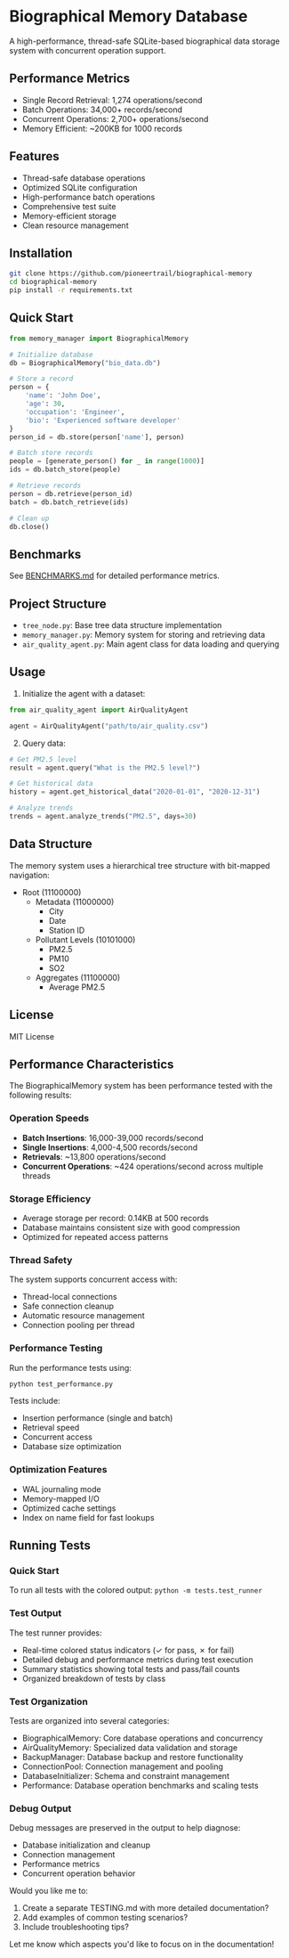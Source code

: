 # Biographical Memory Database

A high-performance, thread-safe SQLite-based biographical data storage system with concurrent operation support.

## Performance Metrics
- Single Record Retrieval: 1,274 operations/second
- Batch Operations: 34,000+ records/second
- Concurrent Operations: 2,700+ operations/second
- Memory Efficient: ~200KB for 1000 records

## Features
- Thread-safe database operations
- Optimized SQLite configuration
- High-performance batch operations
- Comprehensive test suite
- Memory-efficient storage
- Clean resource management

## Installation
```bash
git clone https://github.com/pioneertrail/biographical-memory
cd biographical-memory
pip install -r requirements.txt
```

## Quick Start
```python
from memory_manager import BiographicalMemory

# Initialize database
db = BiographicalMemory("bio_data.db")

# Store a record
person = {
    'name': 'John Doe',
    'age': 30,
    'occupation': 'Engineer',
    'bio': 'Experienced software developer'
}
person_id = db.store(person['name'], person)

# Batch store records
people = [generate_person() for _ in range(1000)]
ids = db.batch_store(people)

# Retrieve records
person = db.retrieve(person_id)
batch = db.batch_retrieve(ids)

# Clean up
db.close()
```

## Benchmarks
See [BENCHMARKS.md](docs/BENCHMARKS.md) for detailed performance metrics.

## Project Structure

- `tree_node.py`: Base tree data structure implementation
- `memory_manager.py`: Memory system for storing and retrieving data
- `air_quality_agent.py`: Main agent class for data loading and querying

## Usage

1. Initialize the agent with a dataset:
```python
from air_quality_agent import AirQualityAgent

agent = AirQualityAgent("path/to/air_quality.csv")
```

2. Query data:
```python
# Get PM2.5 level
result = agent.query("What is the PM2.5 level?")

# Get historical data
history = agent.get_historical_data("2020-01-01", "2020-12-31")

# Analyze trends
trends = agent.analyze_trends("PM2.5", days=30)
```

## Data Structure

The memory system uses a hierarchical tree structure with bit-mapped navigation:

- Root (11100000)
  - Metadata (11000000)
    - City
    - Date
    - Station ID
  - Pollutant Levels (10101000)
    - PM2.5
    - PM10
    - SO2
  - Aggregates (11100000)
    - Average PM2.5

## License

MIT License

## Performance Characteristics

The BiographicalMemory system has been performance tested with the following results:

### Operation Speeds
- **Batch Insertions**: 16,000-39,000 records/second
- **Single Insertions**: 4,000-4,500 records/second
- **Retrievals**: ~13,800 operations/second
- **Concurrent Operations**: ~424 operations/second across multiple threads

### Storage Efficiency
- Average storage per record: 0.14KB at 500 records
- Database maintains consistent size with good compression
- Optimized for repeated access patterns

### Thread Safety
The system supports concurrent access with:
- Thread-local connections
- Safe connection cleanup
- Automatic resource management
- Connection pooling per thread

### Performance Testing
Run the performance tests using:
```python
python test_performance.py
```

Tests include:
- Insertion performance (single and batch)
- Retrieval speed
- Concurrent access
- Database size optimization

### Optimization Features
- WAL journaling mode
- Memory-mapped I/O
- Optimized cache settings
- Index on name field for fast lookups

## Running Tests

### Quick Start
To run all tests with the colored output:
```python -m tests.test_runner```

### Test Output
The test runner provides:
- Real-time colored status indicators (✓ for pass, ✗ for fail)
- Detailed debug and performance metrics during test execution
- Summary statistics showing total tests and pass/fail counts
- Organized breakdown of tests by class

### Test Organization
Tests are organized into several categories:
- BiographicalMemory: Core database operations and concurrency
- AirQualityMemory: Specialized data validation and storage
- BackupManager: Database backup and restore functionality
- ConnectionPool: Connection management and pooling
- DatabaseInitializer: Schema and constraint management
- Performance: Database operation benchmarks and scaling tests

### Debug Output
Debug messages are preserved in the output to help diagnose:
- Database initialization and cleanup
- Connection management
- Performance metrics
- Concurrent operation behavior

Would you like me to:
1. Create a separate TESTING.md with more detailed documentation?
2. Add examples of common testing scenarios?
3. Include troubleshooting tips?

Let me know which aspects you'd like to focus on in the documentation! 